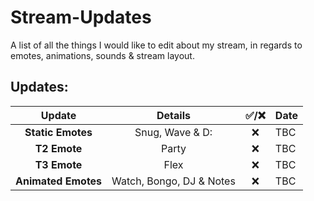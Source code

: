 # Stream-Updates
A list of all the things I would like to edit about my stream, in regards to emotes, animations, sounds &amp; stream layout.
<br>
## Updates:
| **Update** | **Details** | **✅/❌** | **Date** |
|:-:|:-:|:-:|-|
| **Static Emotes** | Snug, Wave & D: | ❌ | TBC |
| **T2 Emote** | Party | ❌ | TBC |
| **T3 Emote** | Flex | ❌ | TBC |
| **Animated Emotes** | Watch, Bongo, DJ & Notes | ❌ | TBC |
